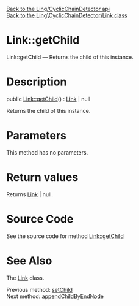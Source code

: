 [Back to the Ling/CyclicChainDetector api](https://github.com/lingtalfi/CyclicChainDetector/blob/master/doc/api/Ling/CyclicChainDetector.md)<br>
[Back to the Ling\CyclicChainDetector\Link class](https://github.com/lingtalfi/CyclicChainDetector/blob/master/doc/api/Ling/CyclicChainDetector/Link.md)


Link::getChild
================



Link::getChild — Returns the child of this instance.




Description
================


public [Link::getChild](https://github.com/lingtalfi/CyclicChainDetector/blob/master/doc/api/Ling/CyclicChainDetector/Link/getChild.md)() : [Link](https://github.com/lingtalfi/CyclicChainDetector/blob/master/doc/api/Ling/CyclicChainDetector/Link.md) | null




Returns the child of this instance.




Parameters
================

This method has no parameters.


Return values
================

Returns [Link](https://github.com/lingtalfi/CyclicChainDetector/blob/master/doc/api/Ling/CyclicChainDetector/Link.md) | null.








Source Code
===========
See the source code for method [Link::getChild](https://github.com/lingtalfi/CyclicChainDetector/blob/master/Link.php#L60-L63)


See Also
================

The [Link](https://github.com/lingtalfi/CyclicChainDetector/blob/master/doc/api/Ling/CyclicChainDetector/Link.md) class.

Previous method: [setChild](https://github.com/lingtalfi/CyclicChainDetector/blob/master/doc/api/Ling/CyclicChainDetector/Link/setChild.md)<br>Next method: [appendChildByEndNode](https://github.com/lingtalfi/CyclicChainDetector/blob/master/doc/api/Ling/CyclicChainDetector/Link/appendChildByEndNode.md)<br>

